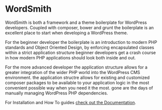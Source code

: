 # WordSmith
WordSmith is both a framework and a theme boilerplate for WordPress developers.
Coupled with composer, bower and grunt the boilerplate is an excellent place to start when developing a WordPress theme.

For the beginner developer the boilerplate is an introduction to modern PHP standards and Object Oriented Design,
by enforcing encapsulated classes within a strict application structure beginner developers get a crash course in how modern PHP applications should look both inside and out.

For the more advanced developer the application structure allows for a greater integration of the wider PHP world into the WordPress CMS environment. the application structre allows for existing and customized composer packages to be available to your application logic in the most convenient possible way when you need it the most. gone are the days of manually managing WordPress PHP dependencies.

For Installation and How To guides [check out the Documentation](http://nk2580.github.io/WordSmith/).